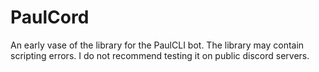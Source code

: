 # PaulCord

An early vase of the library for the PaulCLI bot. The library may contain scripting errors. I do not recommend testing it on public discord servers.

